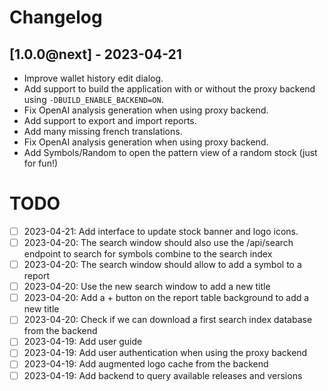 # Changelog

## [1.0.0@next] - 2023-04-21
- Improve wallet history edit dialog.
- Add support to build the application with or without the proxy backend using `-DBUILD_ENABLE_BACKEND=ON`.
- Fix OpenAI analysis generation when using proxy backend.
- Add support to export and import reports.
- Add many missing french translations.
- Fix OpenAI analysis generation when using proxy backend.
- Add Symbols/Random to open the pattern view of a random stock (just for fun!)

# TODO

- [ ] 2023-04-21: Add interface to update stock banner and logo icons.
- [ ] 2023-04-20: The search window should also use the /api/search endpoint to search for symbols combine to the search index
- [ ] 2023-04-20: The search window should allow to add a symbol to a report
- [ ] 2023-04-20: Use the new search window to add a new title
- [ ] 2023-04-20: Add a + button on the report table background to add a new title
- [ ] 2023-04-20: Check if we can download a first search index database from the backend
- [ ] 2023-04-19: Add user guide
- [ ] 2023-04-19: Add user authentication when using the proxy backend
- [ ] 2023-04-19: Add augmented logo cache from the backend
- [ ] 2023-04-19: Add backend to query available releases and versions
